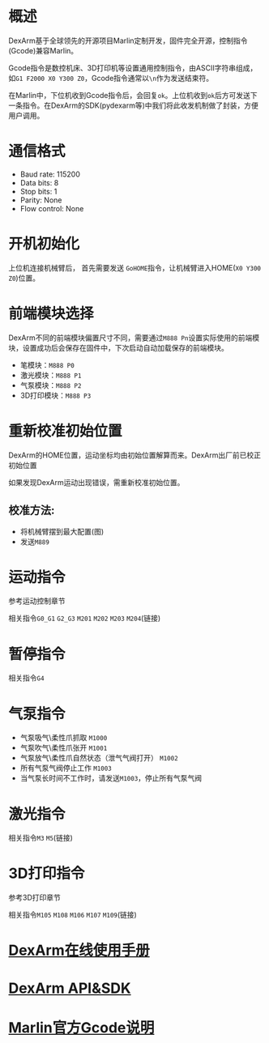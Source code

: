 # 概述
DexArm基于全球领先的开源项目Marlin定制开发，固件完全开源，控制指令(Gcode)兼容Marlin。

Gcode指令是数控机床、3D打印机等设置通用控制指令，由ASCII字符串组成，如`G1 F2000 X0 Y300 Z0`，Gcode指令通常以`\n`作为发送结束符。

在Marlin中，下位机收到Gcode指令后，会回复`ok`。上位机收到`ok`后方可发送下一条指令。在DexArm的SDK(pydexarm等)中我们将此收发机制做了封装，方便用户调用。

# 通信格式
- Baud rate: 115200
- Data bits: 8
- Stop bits: 1
- Parity: None
- Flow control: None

# 开机初始化
上位机连接机械臂后， 首先需要发送 `GoHOME`指令，让机械臂进入HOME(`X0 Y300 Z0`)位置。

# 前端模块选择
DexArm不同的前端模块偏置尺寸不同，需要通过`M888 Pn`设置实际使用的前端模块，设置成功后会保存在固件中，下次启动自动加载保存的前端模块。
- 笔模块：`M888 P0`
- 激光模块：`M888 P1`
- 气泵模块：`M888 P2`
- 3D打印模块：`M888 P3`

# 重新校准初始位置
DexArm的HOME位置，运动坐标均由初始位置解算而来。DexArm出厂前已校正初始位置

如果发现DexArm运动出现错误，需重新校准初始位置。

## 校准方法:
- 将机械臂摆到最大配置(图)
- 发送`M889`

# 运动指令
参考运动控制章节

相关指令`G0_G1` `G2_G3` `M201` `M202` `M203` `M204`(链接)

# 暂停指令
相关指令`G4`

# 气泵指令
- 气泵吸气\柔性爪抓取 `M1000`
- 气泵吹气\柔性爪张开 `M1001`
- 气泵放气\柔性爪自然状态（泄气气阀打开） `M1002`
- 所有气泵气阀停止工作 `M1003`
- 当气泵长时间不工作时，请发送`M1003`，停止所有气泵气阀

# 激光指令
相关指令`M3` `M5`(链接)

# 3D打印指令
参考3D打印章节

相关指令`M105` `M108` `M106` `M107` `M109`(链接)

# [DexArm在线使用手册](https://manual.rotrics.com/)

# [DexArm API&SDK](https://manual.rotrics.com/gcode/api-and-sdk)

# [Marlin官方Gcode说明](https://marlinfw.org/meta/gcode/)